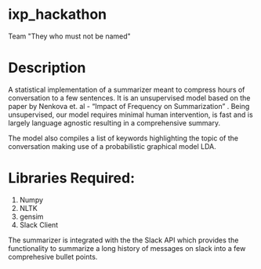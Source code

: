 # ixp_hackathon
Team "They who must not be named"

# Description

A statistical implementation of a summarizer meant to compress hours of conversation to a few sentences. It is an unsupervised model based on the paper by Nenkova et. al - “Impact of Frequency on Summarization” . Being unsupervised, our model requires minimal human intervention, is fast and is largely language agnostic resulting in a comprehensive summary.

The model also compiles a list of keywords highlighting the topic of the conversation making use of a probabilistic graphical model LDA.

# Libraries Required:
1) Numpy
2) NLTK
3) gensim
4) Slack Client

The summarizer is integrated with the the Slack API which provides the functionality to summarize a long history of messages on slack into a few comprehesive bullet points.
